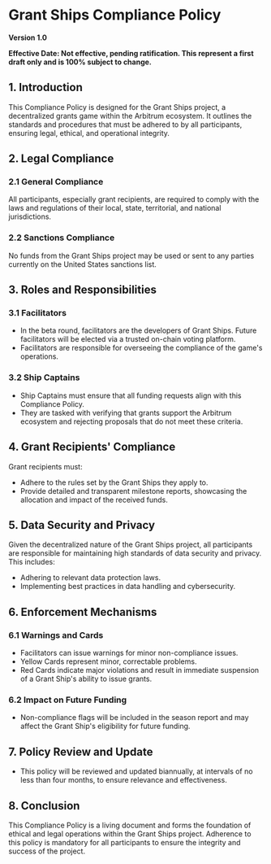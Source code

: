 # Grant Ships Compliance Policy

**Version 1.0**

**Effective Date: Not effective, pending ratification. This represent a first draft only and is 100% subject to change.**

## 1. Introduction

This Compliance Policy is designed for the Grant Ships project, a decentralized grants game within the Arbitrum ecosystem. It outlines the standards and procedures that must be adhered to by all participants, ensuring legal, ethical, and operational integrity.

## 2. Legal Compliance

### 2.1 General Compliance
All participants, especially grant recipients, are required to comply with the laws and regulations of their local, state, territorial, and national jurisdictions.

### 2.2 Sanctions Compliance
No funds from the Grant Ships project may be used or sent to any parties currently on the United States sanctions list.

## 3. Roles and Responsibilities

### 3.1 Facilitators
- In the beta round, facilitators are the developers of Grant Ships. Future facilitators will be elected via a trusted on-chain voting platform.
- Facilitators are responsible for overseeing the compliance of the game's operations.

### 3.2 Ship Captains
- Ship Captains must ensure that all funding requests align with this Compliance Policy.
- They are tasked with verifying that grants support the Arbitrum ecosystem and rejecting proposals that do not meet these criteria.

## 4. Grant Recipients' Compliance

Grant recipients must:
- Adhere to the rules set by the Grant Ships they apply to.
- Provide detailed and transparent milestone reports, showcasing the allocation and impact of the received funds.

## 5. Data Security and Privacy

Given the decentralized nature of the Grant Ships project, all participants are responsible for maintaining high standards of data security and privacy. This includes:
- Adhering to relevant data protection laws.
- Implementing best practices in data handling and cybersecurity.

## 6. Enforcement Mechanisms

### 6.1 Warnings and Cards
- Facilitators can issue warnings for minor non-compliance issues.
- Yellow Cards represent minor, correctable problems.
- Red Cards indicate major violations and result in immediate suspension of a Grant Ship's ability to issue grants.

### 6.2 Impact on Future Funding
- Non-compliance flags will be included in the season report and may affect the Grant Ship's eligibility for future funding.

## 7. Policy Review and Update

- This policy will be reviewed and updated biannually, at intervals of no less than four months, to ensure relevance and effectiveness.

## 8. Conclusion

This Compliance Policy is a living document and forms the foundation of ethical and legal operations within the Grant Ships project. Adherence to this policy is mandatory for all participants to ensure the integrity and success of the project.
